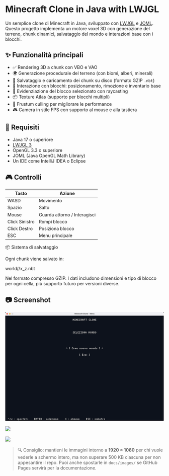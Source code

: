 # Minecraft Clone in Java with LWJGL

Un semplice clone di Minecraft in Java, sviluppato con [LWJGL](https://www.lwjgl.org/) e [JOML](https://github.com/JOML-CI/JOML). Questo progetto implementa un motore voxel 3D con generazione del terreno, chunk dinamici, salvataggio del mondo e interazioni base con i blocchi.

## ✨ Funzionalità principali

- ✅ Rendering 3D a chunk con VBO e VAO
- 🌍 Generazione procedurale del terreno (con biomi, alberi, minerali)
- 💾 Salvataggio e caricamento dei chunk su disco (formato GZIP `.nbt`)
- 🧱 Interazione con blocchi: posizionamento, rimozione e inventario base
- 🔦 Evidenziazione del blocco selezionato con raycasting
- 📦 Texture Atlas (supporto per blocchi multipli)
- 📸 Frustum culling per migliorare le performance
- 🎮 Camera in stile FPS con supporto al mouse e alla tastiera

## 🧱 Requisiti

- Java 17 o superiore
- [LWJGL 3](https://www.lwjgl.org/)
- OpenGL 3.3 o superiore
- JOML (Java OpenGL Math Library)
- Un IDE come IntelliJ IDEA o Eclipse


## 🎮 Controlli

| Tasto | Azione                    |
|-------|---------------------------|
| WASD  | Movimento                 |
| Spazio| Salto                    |
| Mouse | Guarda attorno / Interagisci |
| Click Sinistro | Rompi blocco     |
| Click Destro  | Posiziona blocco  |
| ESC   | Menu principale           |


📦 Sistema di salvataggio

Ogni chunk viene salvato in:

world/<worldName>/x_z.nbt

Nel formato compresso GZIP. I dati includono dimensioni e tipo di blocco per ogni cella, più supporto futuro per versioni diverse.

## 📷 Screenshot


![](src/main/resources/Screenshot%202025-07-15%20alle%2010.55.55.png)

![](src/main/resources/Screenshot%202025-07-15%20alle%2010.45.27.png)

![](src/main/resources/Screenshot%202025-07-15%20alle%2010.50.46.png)

> 🔍 Consiglio: mantieni le immagini intorno a **1920 × 1080** per chi vuole vederle a schermo intero, ma non superare 500 KB ciascuna per non appesantire il repo. Puoi anche spostarle in `docs/images/` se GitHub Pages servirà per la documentazione.